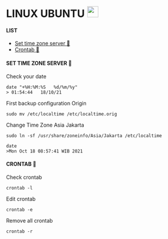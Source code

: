 # LINUX UBUNTU <img src="https://raw.githubusercontent.com/MartinHeinz/MartinHeinz/master/wave.gif" width="30px">

#### LIST
- [Set time zone server 👻](#set-time-zone-server-)
- [Crontab 👻](#crontab-)

#### SET TIME ZONE SERVER 👻

Check your date

    date "+%H:%M:%S   %d/%m/%y"
    > 01:54:44   18/10/21
    
First backup configuration Origin
  
    sudo mv /etc/localtime /etc/localtime.orig

Change Time Zone Asia Jakarta
    
    sudo ln -sf /usr/share/zoneinfo/Asia/Jakarta /etc/localtime
    
    date
    >Mon Oct 18 08:57:41 WIB 2021
    
#### CRONTAB 👻

Check crontab

    crontab -l

Edit crontab

    crontab -e
    
Remove all crontab

    crontab -r


    
    
    
